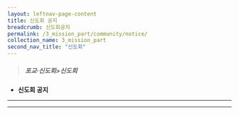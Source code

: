 ```yaml
---
layout: leftnav-page-content
title: 신도회 공지
breadcrumb: 신도회공지
permalink: /3_mission_part/community/notice/
collection_name: 3_mission_part
second_nav_title: "신도회"
---
```


> ##### **포교·신도회>신도회**

* **신도회 공지**
---
---




